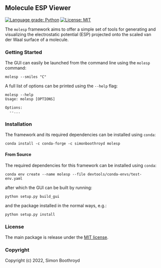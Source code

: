 ## Molecule ESP Viewer

[![Language grade: Python](https://img.shields.io/lgtm/grade/python/g/SimonBoothroyd/molesp.svg?logo=lgtm&logoWidth=18)](https://lgtm.com/projects/g/SimonBoothroyd/molesp/context:python)
[![License: MIT](https://img.shields.io/badge/License-MIT-yellow.svg)](https://opensource.org/licenses/MIT)

The `molesp` framework aims to offer a simple set of tools for generating and visualizing the electrostatic potential
(ESP) projected onto the scaled van der Waal surface of a molecule.

### Getting Started

The GUI can easily be launched from the command line using the `molesp` command:

```shell
molesp --smiles "C"
```

A full list of options can be printed using the `--help` flag:

```shell
molesp --help                                                                   
Usage: molesp [OPTIONS]

Options:
  --...
```

### Installation

The framework and its required dependencies can be installed using `conda`:

```shell
conda install -c conda-forge -c simonboothroyd molesp
```

#### From Source

The required dependencies for this framework can be installed using `conda`:

```shell
conda env create --name molesp --file devtools/conda-envs/test-env.yaml
```

after which the GUI can be built by running:

```shell
python setup.py build_gui
```

and the package installed in the normal ways, e.g.:

```shell
python setup.py install
```

### License

The main package is release under the [MIT license](LICENSE). 

### Copyright

Copyright (c) 2022, Simon Boothroyd
